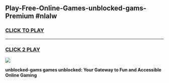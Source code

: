 
## Play-Free-Online-Games-unblocked-gams-Premium #nlalw
<h3>
<a href="https://premium.freeplayer.one?title=unblocked-gams&ref=8M">CLICK TO PLAY</a></h3>
<hr>

<h3>
<a href="https://premium.freeplayer.one?title=unblocked-gams&ref=8M">CLICK 2 PLAY</a>
  
</h3>

<a href="https://premium.freeplayer.one?title=unblocked-gams&ref=8M"><img src="https://clearcache.store/games.png"></a>


**unblocked-gams games unblocked: Your Gateway to Fun and Accessible Online Gaming**
